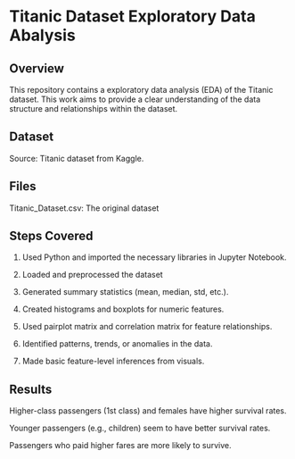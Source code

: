 # Titanic Dataset Exploratory Data Abalysis

## Overview
This repository contains a exploratory data analysis (EDA) of the Titanic dataset. This work aims to provide a clear understanding of the data structure and relationships within the dataset.

## Dataset
Source: Titanic dataset from Kaggle.

## Files
Titanic_Dataset.csv: The original dataset

## Steps Covered
1. Used Python and imported the necessary libraries ﻿in Jupyter Notebook. 

2. Loaded and preprocessed the dataset

3. Generated summary statistics (mean, median, std, etc.).

4. Created histograms and boxplots for numeric features. 

5. Used pairplot matrix and correlation matrix for feature relationships.

6. Identified patterns, trends, or anomalies in the data.

7. Made basic feature-level inferences from visuals.

## Results
Higher-class passengers (1st class) and females have higher survival rates. 

Younger passengers (e.g., children) seem to have better survival rates. 

Passengers who paid higher fares are more likely to survive.
